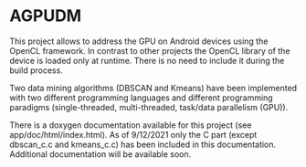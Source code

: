 # AGPUDM
This project allows to address the GPU on Android devices using the OpenCL framework. 
In contrast to other projects the OpenCL library of the device is loaded only at runtime. There is no need to 
include it during the build process.

Two data mining algorithms 
(DBSCAN and Kmeans) have been implemented with two different programming languages and different programming
paradigms (single-threaded, multi-threaded, task/data parallelism (GPU)).

There is a doxygen documentation available for this project (see app/doc/html/index.html). As of 9/12/2021 only the 
C part (except dbscan_c.c and kmeans_c.c) has been included in this documentation. 
Additional documentation will be available soon.
